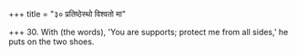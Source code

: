 +++
title = "३० प्रतिष्ठेस्थो विश्वतो मा"

+++
30. With (the words), 'You are supports; protect me from all sides,' he puts on the two shoes.
